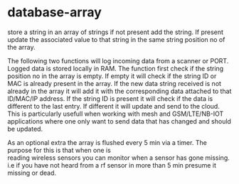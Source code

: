 # database-array
store a string in an array of strings if not present add the string. If present update the associated value to that string in the 
same string position no of the array.

The following two functions will log incoming data from a scanner or PORT.  
Logged data is stored locally in RAM. The function first check if the string position no in the array is empty. 
If empty it will check if the string ID or MAC is already present in the array. If the new data string received is not already in the
array it will add it with the corresponding data attached to that ID/MAC/IP address. 
If the string ID is present it will check if the data is different to  the last entry. 
If different it will update and send to the cloud. This is particularly usefull when working with mesh and GSM/LTE/NB-IOT applications 
where one only want to send data that has changed and should be updated.

As an optional extra  the array is flushed every 5 min via a timer. The purpose for this is that when one is  
reading wireless sensors you can monitor when a sensor has gone missing. i.e if you have not heard from a rf sensor 
in more than 5 min presume it missing or dead.

